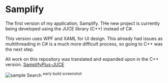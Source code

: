 # Samplify
The first version of my application, Samplify. THe new project is currently being developed using the JUCE library (C++) instead of C#.

This version uses WPF and XAML for UI design. This already had issues as multithreading in C# is a much more difficult process, so going to C++ was the next step.

All work on this repository was translated and expanded upon in the C++ version.
[SamplifyPlus-JUCE](https://github.com/Jacob-Rose/SamplifyPlus-JUCE)

![sample Search](https://i.imgur.com/lcF9VM5.png)
<sup>early build screenshot</sup>
